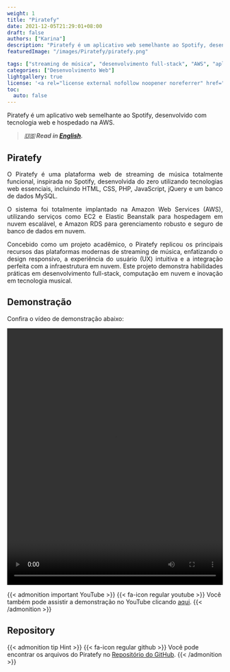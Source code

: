 ```yaml
---
weight: 1
title: "Piratefy"
date: 2021-12-05T21:29:01+08:00
draft: false
authors: ["Karina"]
description: "Piratefy é um aplicativo web semelhante ao Spotify, desenvolvido com tecnologia web e hospedado na AWS."
featuredImage: "/images/Piratefy/piratefy.png"

tags: ["streaming de música", "desenvolvimento full-stack", "AWS", "aplicativo web", "clone do Spotify"]
categories: ["Desenvolvimento Web"]
lightgallery: true
license: '<a rel="license external nofollow noopener noreferrer" href="https://creativecommons.org/licenses/by-nc/4.0/" target="_blank">CC BY-NC 4.0</a>'
toc:
  auto: false
---
```


Piratefy é um aplicativo web semelhante ao Spotify, desenvolvido com tecnologia web e hospedado na AWS.

<!--more-->

> ***🇺🇸 Read in [English](http://karinagante.github.io/piratefy/).***

## Piratefy

<p align="justify">O Piratefy é uma plataforma web de streaming de música totalmente funcional, inspirada no Spotify, desenvolvida do zero utilizando tecnologias web essenciais, incluindo HTML, CSS, PHP, JavaScript, jQuery e um banco de dados MySQL. </p>

<p align="justify">O sistema foi totalmente implantado na Amazon Web Services (AWS), utilizando serviços como EC2 e Elastic Beanstalk para hospedagem em nuvem escalável, e Amazon RDS para gerenciamento robusto e seguro de banco de dados em nuvem. </p>

<p align="justify">Concebido como um projeto acadêmico, o Piratefy replicou os principais recursos das plataformas modernas de streaming de música, enfatizando o design responsivo, a experiência do usuário (UX) intuitiva e a integração perfeita com a infraestrutura em nuvem. Este projeto demonstra habilidades práticas em desenvolvimento full-stack, computação em nuvem e inovação em tecnologia musical.</p>

## Demonstração

<p align="justify">Confira o vídeo de demonstração abaixo:</p>

<video width="100%" height="600" controls>
  <source src="/images/Piratefy/videoplayback.mp4" type="video/mp4">
</video>

{{< admonition important YouTube >}} 
{{< fa-icon regular youtube >}} 
Você também pode assistir a demonstração no YouTube clicando [aqui](https://youtu.be/sHlifoNr7E4).
{{< /admonition >}}

## Repository

{{< admonition tip Hint >}} 
{{< fa-icon regular github >}} 
Você pode encontrar os arquivos do Piratefy no [Repositório do GitHub](https://github.com/KarinaGante/Piratefy-public).
{{< /admonition >}}